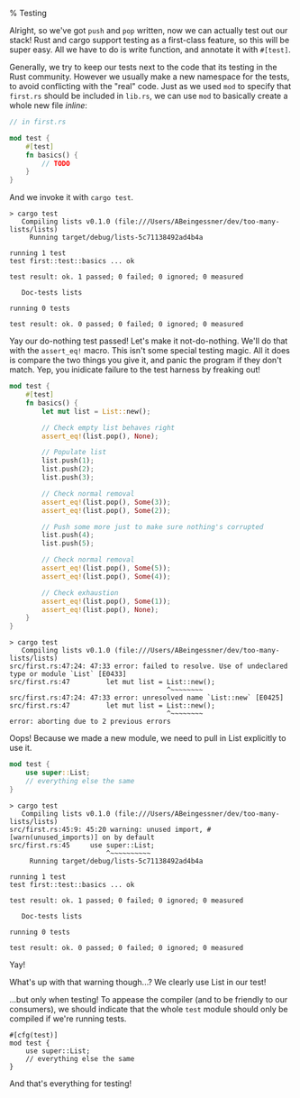 % Testing

Alright, so we've got `push` and `pop` written, now we can actually test out
our stack! Rust and cargo support testing as a first-class feature, so this
will be super easy. All we have to do is write function, and annotate it with
`#[test]`.

Generally, we try to keep our tests next to the code that its testing in the
Rust community. However we usually make a new namespace for the tests, to
avoid conflicting with the "real" code. Just as we used `mod` to specify that
`first.rs` should be included in `lib.rs`, we can use `mod` to basically
create a whole new file *inline*:


```rust
// in first.rs

mod test {
    #[test]
    fn basics() {
        // TODO
    }
}
```

And we invoke it with `cargo test`.

```text
> cargo test
   Compiling lists v0.1.0 (file:///Users/ABeingessner/dev/too-many-lists/lists)
     Running target/debug/lists-5c71138492ad4b4a

running 1 test
test first::test::basics ... ok

test result: ok. 1 passed; 0 failed; 0 ignored; 0 measured

   Doc-tests lists

running 0 tests

test result: ok. 0 passed; 0 failed; 0 ignored; 0 measured
```

Yay our do-nothing test passed! Let's make it not-do-nothing. We'll do that
with the `assert_eq!` macro. This isn't some special testing magic. All it
does is compare the two things you give it, and panic the program if they don't
match. Yep, you inidicate failure to the test harness by freaking out!

```rust
mod test {
    #[test]
    fn basics() {
        let mut list = List::new();

        // Check empty list behaves right
        assert_eq!(list.pop(), None);

        // Populate list
        list.push(1);
        list.push(2);
        list.push(3);

        // Check normal removal
        assert_eq!(list.pop(), Some(3));
        assert_eq!(list.pop(), Some(2));

        // Push some more just to make sure nothing's corrupted
        list.push(4);
        list.push(5);

        // Check normal removal
        assert_eq!(list.pop(), Some(5));
        assert_eq!(list.pop(), Some(4));

        // Check exhaustion
        assert_eq!(list.pop(), Some(1));
        assert_eq!(list.pop(), None);
    }
}
```

```text
> cargo test
   Compiling lists v0.1.0 (file:///Users/ABeingessner/dev/too-many-lists/lists)
src/first.rs:47:24: 47:33 error: failed to resolve. Use of undeclared type or module `List` [E0433]
src/first.rs:47         let mut list = List::new();
                                       ^~~~~~~~~
src/first.rs:47:24: 47:33 error: unresolved name `List::new` [E0425]
src/first.rs:47         let mut list = List::new();
                                       ^~~~~~~~~
error: aborting due to 2 previous errors
```

Oops! Because we made a new module, we need to pull in List explicitly to use
it.

```rust
mod test {
    use super::List;
    // everything else the same
}
```

```text
> cargo test
   Compiling lists v0.1.0 (file:///Users/ABeingessner/dev/too-many-lists/lists)
src/first.rs:45:9: 45:20 warning: unused import, #[warn(unused_imports)] on by default
src/first.rs:45     use super::List;
                        ^~~~~~~~~~~
     Running target/debug/lists-5c71138492ad4b4a

running 1 test
test first::test::basics ... ok

test result: ok. 1 passed; 0 failed; 0 ignored; 0 measured

   Doc-tests lists

running 0 tests

test result: ok. 0 passed; 0 failed; 0 ignored; 0 measured
```

Yay!

What's up with that warning though...? We clearly use List in our test!

...but only when testing! To appease the compiler (and to be friendly to our
consumers), we should indicate that the whole `test` module should only be
compiled if we're running tests.


```
#[cfg(test)]
mod test {
    use super::List;
    // everything else the same
}
```

And that's everything for testing!
